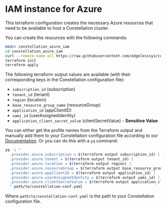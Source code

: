 # IAM instance for Azure

This terraform configuration creates the necessary Azure resources that need to be available to host a Constellation cluster.

You can create the resources with the following commands:
```sh
mkdir constellation_azure_iam
cd constellation_azure_iam
curl --remote-name-all https://raw.githubusercontent.com/edgelesssys/constellation/main/hack/terraform/azure/iam/{main,output,variables}.tf
terraform init
terraform apply
```

The following terraform output values are available (with their corresponding keys in the Constellation configuration file):
- `subscription_id` (subscription)
- `tenant_id` (tenant)
- `region` (location)
- `base_resource_group_name` (resourceGroup)
- `application_id` (appClientID)
- `uami_id` (userAssignedIdentity)
- `application_client_secret_value` (clientSecretValue) - **Sensitive Value**

You can either get the profile names from the Terraform output and manually add them to your Constellation configuration file according to our [Documentation](https://docs.edgeless.systems/constellation/getting-started/first-steps).
Or you can do this with a `yq` command:
```sh
yq -i "
  .provider.azure.subscription = $(terraform output subscription_id) |
  .provider.azure.tenant = $(terraform output tenant_id) |
  .provider.azure.location = $(terraform output region) |
  .provider.azure.resourceGroup = $(terraform output base_resource_group_name) |
  .provider.azure.appClientID = $(terraform output application_id) |
  .provider.azure.userAssignedIdentity = $(terraform output uami_id) |
  .provider.azure.clientSecretValue = $(terraform output application_client_secret_value)
  " path/to/constellation-conf.yaml
```

Where `path/to/constellation-conf.yaml` is the path to your Constellation configuration file.
